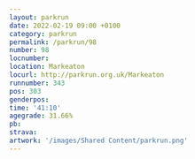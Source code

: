 ```yaml
---
layout: parkrun
date: 2022-02-19 09:00 +0100
category: parkrun
permalink: /parkrun/98
number: 98
locnumber: 
location: Markeaton
locurl: http://parkrun.org.uk/Markeaton
runnumber: 343
pos: 303
genderpos: 
time: '41:10'
agegrade: 31.66%
pb: 
strava: 
artwork: '/images/Shared Content/parkrun.png'
---
```

